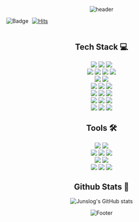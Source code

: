 <div align="center">

![header](https://capsule-render.vercel.app/api?type=waving&color=66CDAA&height=150&section=header&text=Wonjun%20Choi&fontColor=ffffff&fontSize=70&animation=twinkling)

<div style="display: flex; align-items: center;">
    <img src="http://mazassumnida.wtf/api/mini/generate_badge?boj=ch6403" style="margin-right: 10px;" alt="Badge">
    <a href="https://hits.seeyoufarm.com">
        <img src="https://hits.seeyoufarm.com/api/count/incr/badge.svg?url=https%3A%2F%2Fgithub.com%2Fjunslog&count_bg=%237B7B7B&title_bg=%234FA443&icon=keybase.svg&icon_color=%23E7E7E7&title=hits&edge_flat=false" alt="Hits">
    </a>
</div>

<div align=center> 
<br>

## Tech Stack 💻
<p>
  <img src="https://img.shields.io/badge/Java-007396?style=flat&logo=openjdk&logoColor=white"/>
  <img src="https://img.shields.io/badge/C++-00599C.svg?style=flat&logo=C%2B%2B&logoColor=white"/>
  <img src="https://img.shields.io/badge/Python-3776AB?style=flat&logo=python&logoColor=white">
  
  <br>
  <img src="https://img.shields.io/badge/HTML5-E34F26?style=flat&logo=html5&logoColor=white">
  <img src="https://img.shields.io/badge/CSS-1572B6?style=flat&logo=css3&logoColor=white">
  <img src="https://img.shields.io/badge/JavaScript-F7DF1E?style=flat&logo=JavaScript&logoColor=black"/>
  <img src="https://img.shields.io/badge/JQuery-0769AD?style=flat&logo=jquery&logoColor=white">
  
  <br>
  <img src="https://img.shields.io/badge/React-61DAFB?style=flat&logo=react&logoColor=white">
  <img src="https://img.shields.io/badge/Thymeleaf-005F0F?style=flat&logo=thymeleaf&logoColor=white">
  

  <br>
  <img src="https://img.shields.io/badge/Spring-6DB33F?style=flat&logo=spring&logoColor=white">
  <img src="https://img.shields.io/badge/Springboot-6DB33F?style=flat&logo=springboot&logoColor=white">
  <img src="https://img.shields.io/badge/Spring Security-6DB33F?style=flat&logo=Spring Security&logoColor=white">

  
  <br>
  <img src="https://img.shields.io/badge/MySQL-4479A1?style=flat&logo=mysql&logoColor=white">
  <img src="https://img.shields.io/badge/MariaDB-003545?style=flat&logo=mariaDB&logoColor=white">
  <img src="https://img.shields.io/badge/Oracle-F80000?style=flat&logo=Oracle&logoColor=white">
  
  
  <br>
  <img src="https://img.shields.io/badge/Linux-FCC624?style=flat&logo=linux&logoColor=white">
  <img src="https://img.shields.io/badge/Docker-2496ED?style=flat&logo=Docker&logoColor=white" />
  <img src="https://img.shields.io/badge/Amazon Web Services-232F3E?style=flat&logo=amazonwebservices&logoColor=white" />
  <br>
  <img src="https://img.shields.io/badge/Gradle-02303A?style=flat&logo=gradle&logoColor=white">
  <img src="https://img.shields.io/badge/JUnit5-25A162?style=flat&logo=junit5&logoColor=white">
  <img src="https://img.shields.io/badge/Github Actions-2088FF?style=flat&logo=githubactions&logoColor=white">
  
    
## Tools 🛠️
<p>
  <img src="https://img.shields.io/badge/Git-F05032?style=flat&logo=git&logoColor=white">
  <img src="https://img.shields.io/badge/Github-181717?style=flat&logo=github&logoColor=white">
  <br>
  <img src="https://img.shields.io/badge/Notion-000000?style=flat&logo=notion&logoColor=white">
  <img src="https://img.shields.io/badge/Discord-5865F2?style=flat&logo=Discord&logoColor=white">
  <img src="https://img.shields.io/badge/Slack-4A154B?style=flat&logo=Slack&logoColor=white">
  <br>

  <img src="https://img.shields.io/badge/Visual Studio Code-007ACC?style=flat&logo=Visual%20Studio%20Code&logoColor=white">
  <img src="https://img.shields.io/badge/IntelliJ IDEA-000000?style=flat&logo=IntelliJ%20IDEA&logoColor=white">
  <br>
  
  <img src="https://img.shields.io/badge/Figma-F24E1E?style=flat&logo=figma&logoColor=white">
  <img src="https://img.shields.io/badge/Postman-FF6C37?style=flat&logo=postman&logoColor=white">
  <img src="https://img.shields.io/badge/Swagger-85EA2D?style=flat&logo=Swagger&logoColor=white"/> 
  <br>
  


## Github Stats 🔑

![Junslog's GitHub stats](https://github-readme-stats.vercel.app/api?username=junslog&show_icons=true&theme=radical)

![Footer](https://capsule-render.vercel.app/api?type=waving&color=66CDAA&height=200&section=footer)
